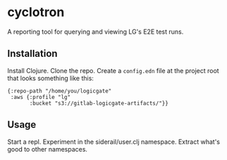 # cyclotron

A reporting tool for querying and viewing LG's E2E test runs.

## Installation

Install Clojure. Clone the repo. Create a `config.edn` file at the project root that looks something
like this:

```
{:repo-path "/home/you/logicgate"
 :aws {:profile "lg"
       :bucket "s3://gitlab-logicgate-artifacts/"}}
```

## Usage

Start a repl. Experiment in the siderail/user.clj namespace. Extract what's good to other namespaces.
